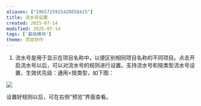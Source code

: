 ```yaml
---
aliases: ["1965725915420858415"]
title: 流水号设置
created: 2025-07-14
modified: 2025-07-14
tags: ['基础模块']
theme: 项目协作
---
```


1. 流水号是用于显示在项目名称中，以便区别相同项目名称的不同项目。点击开启流水号以后，可以对流水号的规则进行设置。支持流水号和按类型流水号设置，生效优先级：通用<按类型，如下图：

![](https://myhelpdoc.oss-cn-heyuan.aliyuncs.com/mdimages/9ba18e6679cb9f1bf4bf1a90656b0715.jpg)

设置好规则以后，可在右侧“预览”界面查看。

